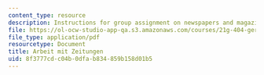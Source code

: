 ```yaml
---
content_type: resource
description: Instructions for group assignment on newspapers and magazines.
file: https://ol-ocw-studio-app-qa.s3.amazonaws.com/courses/21g-404-german-iv-spring-2005/8f3777cdc04b0dfab834859b158d01b5_MIT21G_404S05_arbeitzeitun.pdf
file_type: application/pdf
resourcetype: Document
title: Arbeit mit Zeitungen
uid: 8f3777cd-c04b-0dfa-b834-859b158d01b5
---
```

